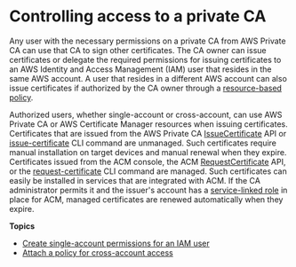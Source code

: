 # Controlling access to a private CA<a name="granting-ca-access"></a>

Any user with the necessary permissions on a private CA from AWS Private CA can use that CA to sign other certificates\. The CA owner can issue certificates or delegate the required permissions for issuing certificates to an AWS Identity and Access Management \(IAM\) user that resides in the same AWS account\. A user that resides in a different AWS account can also issue certificates if authorized by the CA owner through a [resource\-based policy](pca-rbp.md)\.

Authorized users, whether single\-account or cross\-account, can use AWS Private CA or AWS Certificate Manager resources when issuing certificates\. Certificates that are issued from the AWS Private CA [IssueCertificate](https://docs.aws.amazon.com/privateca/latest/APIReference/API_IssueCertificate.html) API or [issue\-certificate](https://docs.aws.amazon.com/cli/latest/reference/acm-pca/issue-certificate.html) CLI command are unmanaged\. Such certificates require manual installation on target devices and manual renewal when they expire\. Certificates issued from the ACM console, the ACM [RequestCertificate](https://docs.aws.amazon.com/acm/latest/APIReference/API_RequestCertificate.html) API, or the [request\-certificate](https://docs.aws.amazon.com/cli/latest/reference/acm/request-certificate.html) CLI command are managed\. Such certificates can easily be installed in services that are integrated with ACM\. If the CA administrator permits it and the issuer's account has a [service\-linked role](https://docs.aws.amazon.com/acm/latest/userguide/acm-slr.html) in place for ACM, managed certificates are renewed automatically when they expire\.

**Topics**
+ [Create single\-account permissions for an IAM user](assign-permissions.md)
+ [Attach a policy for cross\-account access](pca-ram.md)
